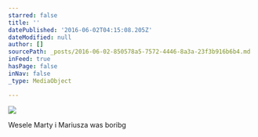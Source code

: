 ```yaml
---
starred: false
title: ''
datePublished: '2016-06-02T04:15:08.205Z'
dateModified: null
author: []
sourcePath: _posts/2016-06-02-850578a5-7572-4446-8a3a-23f3b916b6b4.md
inFeed: true
hasPage: false
inNav: false
_type: MediaObject

---
```

![](https://the-grid-user-content.s3-us-west-2.amazonaws.com/515d9737-8e17-4d00-a506-5403d59dac84.jpg)

Wesele Marty i Mariusza was boribg